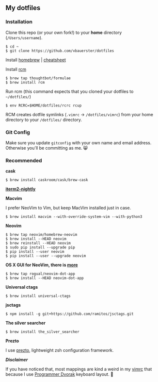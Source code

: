 ## My dotfiles

### Installation

Clone this repo (or your own fork!) to your **home** directory (`/Users/username`).
```
$ cd ~
$ git clone https://github.com/vbauerster/dotfiles
```

Install [homebrew](http://brew.sh/) | [cheatsheet](http://ricostacruz.com/cheatsheets/homebrew.html)

Install [rcm](https://thoughtbot.github.io/rcm)
```
$ brew tap thoughtbot/formulae
$ brew install rcm
```

Run rcm (this command expects that you cloned your dotfiles to `~/dotfiles/`)
```
$ env RCRC=$HOME/dotfiles/rcrc rcup
```
RCM creates dotfile symlinks (`.vimrc` -> `/dotfiles/vimrc`) from your home directory to your `/dotfiles/` directory.

### Git Config
Make sure you update ```gitconfig``` with your own name and email address. Otherwise you'll be committing as me. :smile_cat:

### Recommended

**cask**
```
$ brew install caskroom/cask/brew-cask
```

**[iterm2-nightly](http://iterm2.com/nightly/latest)**

**Macvim**

I prefer NeoVim to Vim, but keep MacVim installed just in case.
```
$ brew install macvim --with-override-system-vim --with-python3
```

**Neovim**
```
$ brew tap neovim/homebrew-neovim
$ brew install --HEAD neovim
$ brew reinstall --HEAD neovim
$ sudo pip install --upgrade pip
$ pip install --user neovim
$ pip install --user --upgrade neovim
```

**OS X GUI for NeoVim, there is [more](https://github.com/neovim/neovim/wiki/Related-projects)**
```
$ brew tap rogual/neovim-dot-app
$ brew install --HEAD neovim-dot-app
```

**Universal ctags**
```
$ brew install universal-ctags
```

**jsctags**
```
$ npm install -g git+https://github.com/ramitos/jsctags.git
```

**The silver searcher**
```
$ brew install the_silver_searcher
```

**Prezto**

I use [prezto](https://github.com/sorin-ionescu/prezto), lightweight zsh configuration framework.

***Disclaimer***

If you have noticed that, most mappings are kind a weird in my [vimrc](https://github.com/vbauerster/dotfiles/blob/master/config/nvim/init.vim)
that because I use [Programmer Dvorak](https://github.com/vbauerster/PDvorak) keyboard layout. :banana:
